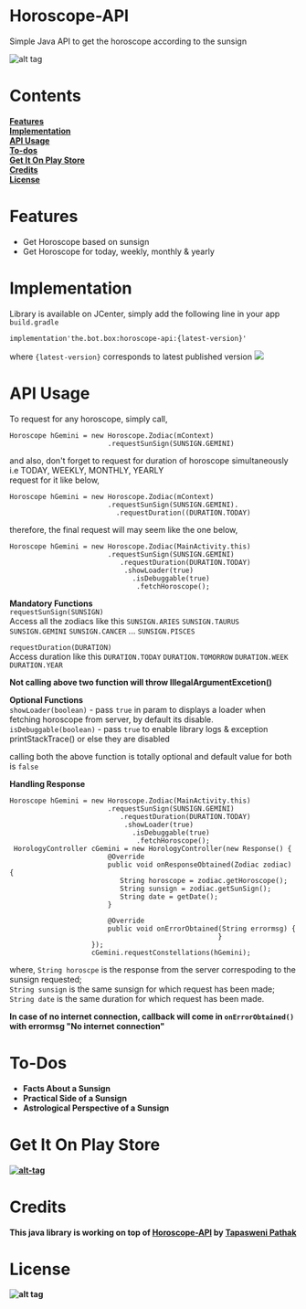 # Horoscope-API
Simple Java API to get the horoscope according to the sunsign

![alt tag](https://user-images.githubusercontent.com/41512314/44621973-720cbe80-a8cd-11e8-80b3-a24b711dd1f4.png)
  

#  Contents 
**[Features](#features)**  
**[Implementation](#implementation)**   
**[API Usage](#api-usage)**  
**[To-dos](#to-dos)**   
**[Get It On Play Store](#get-it-on-play-store)**    
**[Credits](#credits)**   
**[License](#license)**    

# Features
<ul>
<li>Get Horoscope based on sunsign</li>
<li>Get Horoscope for today, weekly, monthly & yearly</li>
</ul>

# Implementation 
Library is available on JCenter, simply add the following line in your app `build.gradle` 
```
implementation'the.bot.box:horoscope-api:{latest-version}'
```  
where `{latest-version}` corresponds to latest published version <a href='https://bintray.com/boxbotbarry/maven/horoscope-api/_latestVersion'><img src='https://api.bintray.com/packages/boxbotbarry/maven/horoscope-api/images/download.svg'></a>  



# API Usage  
To request for any horoscope, simply call,
```
Horoscope hGemini = new Horoscope.Zodiac(mContext)
                        .requestSunSign(SUNSIGN.GEMINI) 

```
and also, don't forget to request for duration of horoscope simultaneously i.e TODAY, WEEKLY, MONTHLY, YEARLY  
request for it like below,  
```
Horoscope hGemini = new Horoscope.Zodiac(mContext)
                        .requestSunSign(SUNSIGN.GEMINI).
                          .requestDuration((DURATION.TODAY)

```
therefore, the final request will may seem like the one below,  
```
Horoscope hGemini = new Horoscope.Zodiac(MainActivity.this)
                        .requestSunSign(SUNSIGN.GEMINI)
                           .requestDuration(DURATION.TODAY)
                            .showLoader(true)                            
                              .isDebuggable(true)
                               .fetchHoroscope();
```  
<b> Mandatory Functions</b>  
`requestSunSign(SUNSIGN)`   
Access all the zodiacs like this `SUNSIGN.ARIES` `SUNSIGN.TAURUS` `SUNSIGN.GEMINI` `SUNSIGN.CANCER` ...  `SUNSIGN.PISCES`  

`requestDuration(DURATION)`  
Access duration like this `DURATION.TODAY` `DURATION.TOMORROW` `DURATION.WEEK` `DURATION.YEAR`

<b> Not calling above two function will throw IllegalArgumentExcetion() </b>

<b> Optional Functions</b>  
`showLoader(boolean)` - pass `true` in param to displays a loader when fetching horoscope from server, by default its disable.   
`isDebuggable(boolean)` - pass `true` to enable library logs & exception printStackTrace() or else they are disabled

calling both the above function is totally optional and default value for both is `false`  

<b> Handling Response </b>
```
Horoscope hGemini = new Horoscope.Zodiac(MainActivity.this)
                        .requestSunSign(SUNSIGN.GEMINI)
                           .requestDuration(DURATION.TODAY)
                            .showLoader(true)                            
                              .isDebuggable(true)
                               .fetchHoroscope();
 HorologyController cGemini = new HorologyController(new Response() {
                        @Override
                        public void onResponseObtained(Zodiac zodiac) {
                           String horoscope = zodiac.getHoroscope();
                           String sunsign = zodiac.getSunSign();
                           String date = getDate();
                        }

                        @Override
                        public void onErrorObtained(String errormsg) {
                                                   }
                    });
                    cGemini.requestConstellations(hGemini);

```  
where, `String horoscpe` is the response from the server correspoding to the sunsign requested;  
`String sunsign` is the same sunsign for which request has been made;  
`String date` is the same duration for which request has been made.  

<b> In case of no internet connection, callback will come in `onErrorObtained()` with errormsg  "No internet connection"


#   To-Dos
<ul>
<li>Facts About a Sunsign  </li>
<li>Practical Side of a Sunsign  </li>
<li>Astrological Perspective of a Sunsign</li>
</ul>
  
# Get It On Play Store
[![alt-tag](https://user-images.githubusercontent.com/41512314/44625833-9305fb80-a92f-11e8-8bd4-c2d513c2e9e4.png)](https://play.google.com/store/apps/details?id=bot.box.horology)
  
# Credits  
This java library is working on top of [Horoscope-API](https://github.com/tapasweni-pathak/Horoscope-API) by [Tapasweni Pathak](https://github.com/tapasweni-pathak/)


#   License  
![alt tag](https://img.shields.io/github/license/mashape/apistatus.svg)


